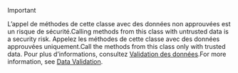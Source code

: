 > [!IMPORTANT]
> <span data-ttu-id="433a5-101">L’appel de méthodes de cette classe avec des données non approuvées est un risque de sécurité.</span><span class="sxs-lookup"><span data-stu-id="433a5-101">Calling methods from this class with untrusted data is a security risk.</span></span> <span data-ttu-id="433a5-102">Appelez les méthodes de cette classe avec des données approuvées uniquement.</span><span class="sxs-lookup"><span data-stu-id="433a5-102">Call the methods from this class only with trusted data.</span></span> <span data-ttu-id="433a5-103">Pour plus d’informations, consultez [Validation des données](https://www.owasp.org/index.php/Data_Validation).</span><span class="sxs-lookup"><span data-stu-id="433a5-103">For more information, see [Data Validation](https://www.owasp.org/index.php/Data_Validation).</span></span>